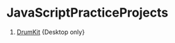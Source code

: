 # JavaScriptPracticeProjects

1. [DrumKit](https://verdant-frangipane-7cc772.netlify.app/ "target='_blank'")   {Desktop only}
